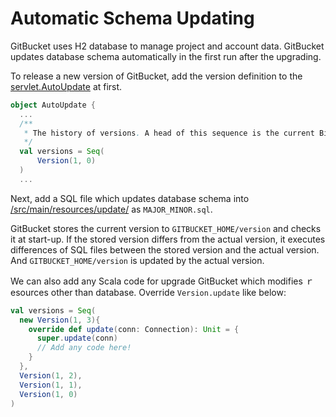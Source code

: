 # Automatic Schema Updating

GitBucket uses H2 database to manage project and account data. GitBucket updates database schema automatically in the first run after the upgrading.

To release a new version of GitBucket, add the version definition to the [servlet.AutoUpdate](https://github.com/takezoe/gitbucket/blob/master/src/main/scala/servlet/AutoUpdateListener.scala) at first.

```scala
object AutoUpdate {
  ...
  /**
   * The history of versions. A head of this sequence is the current BitBucket version.
   */
  val versions = Seq(
      Version(1, 0)
  )
  ...
```

Next, add a SQL file which updates database schema into [/src/main/resources/update/](https://github.com/takezoe/gitbucket/tree/master/src/main/resources/update) as ```MAJOR_MINOR.sql```.

GitBucket stores the current version to ```GITBUCKET_HOME/version``` and checks it at start-up. If the stored version differs from the actual version, it executes differences of SQL files between the stored version and the actual version. And ```GITBUCKET_HOME/version``` is updated by the actual version.

We can also add any Scala code for upgrade GitBucket which modifies ｒesources other than database. Override ```Version.update``` like below:

```scala
val versions = Seq(
  new Version(1, 3){
    override def update(conn: Connection): Unit = {
      super.update(conn)
      // Add any code here!
    }
  },
  Version(1, 2),
  Version(1, 1),
  Version(1, 0)
)
```
